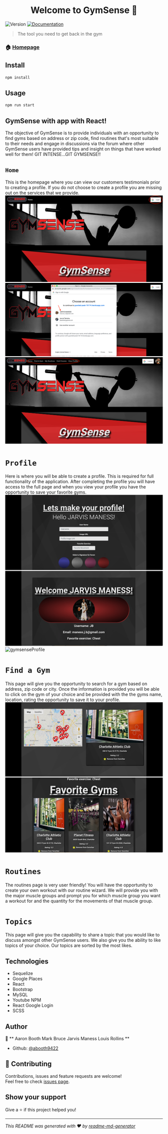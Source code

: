 <h1 align="center">Welcome to GymSense 👋</h1>
<p>
  <img alt="Version" src="https://img.shields.io/badge/version-1.0.0-blue.svg?cacheSeconds=2592000" />
  <a href="https://github.com/ABooth9422/Project3/blob/master/README.md">
    <img alt="Documentation" src="https://img.shields.io/badge/documentation-yes-brightgreen.svg" target="_blank" />
  </a>
</p>

> The tool you need to get back in the gym  

### 🏠 [Homepage](https://guarded-peak-76174.herokuapp.com/)

## Install

```sh
npm install
```

## Usage

```sh
npm run start
```

## GymSense with app with React!
The objective of GymSense is to provide individuals with an opportunity to find gyms based on address or zip code, find routines that's most suitable to their needs and engage in discussions via the forum where other GymSense users have provided tips and insight on things that have worked well for them! GIT INTENSE...GIT GYMSENSE!!



## ```Home ```

This is the homepage where you can view our customers testimonials prior to creating a profile. If you do not choose to create a profile you are missing out on the services that we provide.
![gymsenseLogin](./images/login.png)
![gymsenseLogin](./images/login2.png)
![gymsenseLogin](./images/home.png)

# ```Profile ```
Here is where you will be able to create a profile. This is required for full functionality of the application. After completing the profile you will have access to the full page and when you view your profile you have the opportunity to save your favorite gyms.
![gymsenseProfile](./images/profile.png)
![gymsenseProfile](./images/profile2.png)
![gymsenseProfile](./images/profile3.png)

# ```Find a Gym ```
This page will give you the opportunity to search for a gym based on address, zip code or city. Once the information is provided you will be able to click on the gym of your choice and be provided with the the gyms name, location, rating the opportunity to save it to your profile.
![gymsenseGym](./images/findgym.png)
![gymsenseProfile](./images/findgym2.png)



# ```Routines ```
The routines page is very user friendly! You will have the opportunity to create your own workout with our routine wizard. We will provide you with the major muscle groups and prompt you for which muscle group you want a workout for and the quantity for the movements of that muscle group.


# ```Topics ```
This page will give you the capability to share a topic that you would like to discuss amongst other GymSense users. We also give you the ability to like topics of your choice. Our topics are sorted by the most likes. 



## Technologies
* Sequelize
* Google Places
* React
* Bootstrap
* MySQL
* Youtube NPM
* React Google Login
* SCSS

## Author

👤 ** Aaron Booth  Mark Bruce  Jarvis Maness  Louis Rollins **

* Github: [@abooth9422](https://github.com/abooth9422)

## 🤝 Contributing

Contributions, issues and feature requests are welcome!<br />Feel free to check [issues page](https://github.com/ABooth9422/Project3/issues).

## Show your support

Give a ⭐️ if this project helped you!

***
_This README was generated with ❤️ by [readme-md-generator](https://github.com/kefranabg/readme-md-generator)_